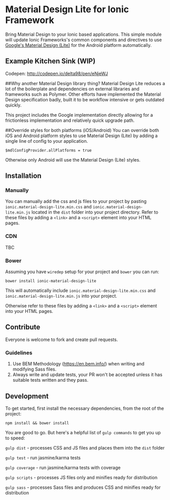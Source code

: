 # Material Design Lite for Ionic Framework
Bring Material Design to your Ionic based applications. This simple module will update Ionic Frameworks's common components and directives to use [Google's Material Design (Lite)](http://www.getmdl.io/) for the Android platform automatically.

## Example Kitchen Sink (WIP)
Codepen: http://codepen.io/delta98/pen/eNjeWJ

##Why another Material Design library thing?
Material Design Lite reduces a lot of the boilerplate and dependencies on external libraries and frameworks such as Polymer. Other efforts have implemented the Material Design specification badly, built it to be workflow intensive or gets outdated quickly.

This project includes the Google implementation directly allowing for a frictionless implementation and relatively quick upgrade path.

##Override styles for both platforms (iOS/Android)
You can override both iOS and Android platform styles to use Material Design (Lite) by adding a single line of config to your application.

`$mdlConfigProvider.allPlatforms = true`

Otherwise only Android will use the Material Design (Lite) styles.

## Installation

### Manually 
You can manually add the css and js files to your project by pasting `ionic.material-design-lite.min.css` and `ionic.material-design-lite.min.js` located in the `dist` folder into your project directory.
Refer to these files by adding a `<link>` and a `<script>` element into your HTML pages.

### CDN 
TBC

### Bower
Assuming you have `wiredep` setup for your project and `bower` you can run:

`bower install ionic-material-design-lite`

This will automatically include `ionic.material-design-lite.min.css` and `ionic.material-design-lite.min.js` into your project.

Otherwise refer to these files by adding a `<link>` and a `<script>` element into your HTML pages.

## Contribute
Everyone is welcome to fork and create pull requests.

### Guidelines
1. Use BEM Methodology (https://en.bem.info/) when writing and modifying Sass files.
2. Always write and update tests, your PR won't be accepted unless it has suitable tests written and they pass.

## Development
To get started, first install the necessary dependencies, from the root of the project:

`npm install && bower install`

You are good to go. But here's a helpful list of `gulp commands` to get you up to speed:

`gulp dist` - processes CSS and JS files and places them into the `dist` folder

`gulp test` - run jasmine/karma tests

`gulp coverage` - run jasmine/karma tests with coverage

`gulp scripts` - processes JS files only and minifies ready for distribution 

`gulp sass` - processes Sass files and produces CSS and minifies ready for distribution 
